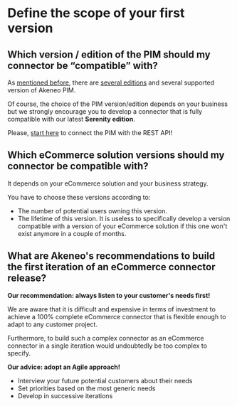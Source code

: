 # Define the scope of your first version

## Which version / edition of the PIM should my connector be “compatible” with?

As [mentioned before](step2-understand-akeneo-pim.html), there are [several editions](https://www.akeneo.com/compare-editions/) and several supported version of Akeneo PIM.

Of course, the choice of the PIM version/edition depends on your business but we strongly encourage you to develop a connector that is fully compatible with our latest **Serenity edition**.

Please, [start here](https://api.akeneo.com/getting-started/connect-the-pim-4x/welcome.html) to connect the PIM with the REST API!

## Which eCommerce solution versions should my connector be compatible with?

It depends on your eCommerce solution and your business strategy.

You have to choose these versions according to:
* The number of potential users owning this version.
* The lifetime of this version. It is useless to specifically develop a version compatible with a version of your eCommerce solution if this one won't exist anymore in a couple of months.

## What are Akeneo's recommendations to build the first iteration of an eCommerce connector release?

**Our recommendation: always listen to your customer's needs first!**

We are aware that it is difficult and expensive in terms of investment to achieve a 100% complete eCommerce connector that is flexible enough to adapt to any customer project.

Furthermore, to build such a complex connector as an eCommerce connector in a single iteration would undoubtedly be too complex to specify.

**Our advice: adopt an Agile approach!**

* Interview your future potential customers about their needs
* Set priorities based on the most generic needs
* Develop in successive iterations
